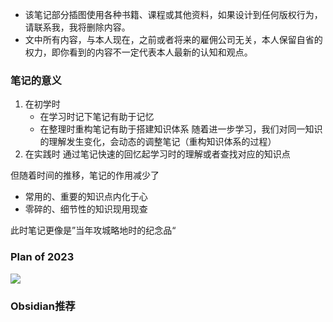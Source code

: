 + 该笔记部分插图使用各种书籍、课程或其他资料，如果设计到任何版权行为，请联系我，我将删除内容。
+ 文中所有内容，与本人现在，之前或者将来的雇佣公司无关，本人保留自省的权力，即你看到的内容不一定代表本人最新的认知和观点。

### 笔记的意义

1. 在初学时
   + 在学习时记下笔记有助于记忆
   + 在整理时重构笔记有助于搭建知识体系
     随着进一步学习，我们对同一知识的理解发生变化，会动态的调整笔记（重构知识体系的过程）
2. 在实践时
   通过笔记快速的回忆起学习时的理解或者查找对应的知识点

但随着时间的推移，笔记的作用减少了
+ 常用的、重要的知识点内化于心
+ 零碎的、细节性的知识现用现查

此时笔记更像是”当年攻城略地时的纪念品“

### Plan of 2023

<img src="https://cdn.jsdelivr.net/gh/zweix123/CS-notes-img@master/word of cs.png"/>

### Obsidian推荐